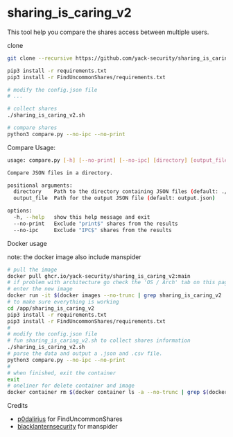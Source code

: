 # sharing_is_caring_v2

This tool help you compare the shares access between multiple users.

clone

```bash
git clone --recursive https://github.com/yack-security/sharing_is_caring_v2.git
```

```bash
pip3 install -r requirements.txt
pip3 install -r FindUncommonShares/requirements.txt

# modify the config.json file
# ...

# collect shares
./sharing_is_caring_v2.sh

# compare shares
python3 compare.py --no-ipc --no-print
```

Compare Usage:

```bash
usage: compare.py [-h] [--no-print] [--no-ipc] [directory] [output_file]

Compare JSON files in a directory.

positional arguments:
  directory    Path to the directory containing JSON files (default: ./data)
  output_file  Path for the output JSON file (default: output.json)

options:
  -h, --help   show this help message and exit
  --no-print   Exclude "print$" shares from the results
  --no-ipc     Exclude "IPC$" shares from the results
```

Docker usage

note: the docker image also include manspider

```bash
# pull the image
docker pull ghcr.io/yack-security/sharing_is_caring_v2:main
# if problem with architecture go check the 'OS / Arch' tab on this page: https://github.com/yack-security/sharing_is_caring_v2/pkgs/container/sharing_is_caring_v2. Should work on Mac M* and on AMD64
# enter the new image
docker run -it $(docker images --no-trunc | grep sharing_is_caring_v2 | cut -d ':' -f2 | cut -d " " -f1) -v $(pwd)/shared_output:/app/sharing_is_caring_v2 -v $(pwd)/shared_output:/app/manspider
# to make sure everything is working
cd /app/sharing_is_caring_v2
pip3 install -r requirements.txt
pip3 install -r FindUncommonShares/requirements.txt
#
# modify the config.json file
# fun sharing_is_caring_v2.sh to collect shares information
./sharing_is_caring_v2.sh
# parse the data and output a .json and .csv file.
python3 compare.py --no-ipc --no-print
#
# when finished, exit the container
exit
# oneliner for delete container and image
docker container rm $(docker container ls -a --no-trunc | grep $(docker images --no-trunc | grep sharing_is_caring_v2 | cut -d ':' -f2 | cut -d " " -f1) | cut -d " " -f1) && docker image rm $(docker images --no-trunc | grep sharing_is_caring_v2 | cut -d ':' -f2 | cut -d " " -f1)
```

Credits

- [p0dalirius](https://github.com/p0dalirius) for FindUncommonShares
- [blacklanternsecurity](https://github.com/blacklanternsecurity) for manspider
